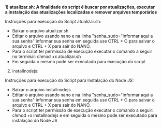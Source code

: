 **1) atualizar.sh: A finalidade do script é buscar por atualizações, executar a instalação das atualizações localizadas e remover arquivos temporários**

Instruções para execução do Script atualizar.sh:
- Baixar o arquivo atualizar.sh
- Editar o arquivo usando nano e na linha "senha_sudo="informar aqui a sua senha" informar sua senha em seguida use CTRL + O para salvar o arquivo e CTRL + X para sair do NANO. 
- Para o script ter permissão de execução executar o comando a seguir no terminal: chmod +x atualizar.sh
- Em seguida o mesmo pode ser executado para execução do script

2) installnodejs:

Instruções para execução do Script para Instalação do Node JS:
- Baixar o arquivo installnodejs
- Editar o arquivo usando nano e na linha "senha_sudo="informar aqui a sua senha" informar sua senha em seguida use CTRL + O para salvar o arquivo e CTRL + X para sair do NANO.
- Para o script ter permissão de execução executar o comando a seguir: chmod +x installnodejs e em seguida o mesmo pode ser executado para instalação do Node JS
